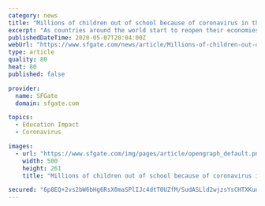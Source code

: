 ```yaml
---
category: news
title: "Millions of children out of school because of coronavirus in the world's poorest countries may never go back, expert says"
excerpt: "As countries around the world start to reopen their economies and consider how to safely reopen schools amid the coronavirus pandemic, international development experts say they are worried that tens of millions of students in the world's poorest nations may never go back to class."
publishedDateTime: 2020-05-07T20:04:00Z
webUrl: "https://www.sfgate.com/news/article/Millions-of-children-out-of-school-because-of-15254620.php"
type: article
quality: 80
heat: 80
published: false

provider:
  name: SFGate
  domain: sfgate.com

topics:
  - Education Impact
  - Coronavirus

images:
  - url: "https://www.sfgate.com/img/pages/article/opengraph_default.png"
    width: 500
    height: 261
    title: "Millions of children out of school because of coronavirus in the world's poorest countries may never go back, expert says"

secured: "6p8EQ+2vs2bW6bHg6RsX0maSPlIJc4dtT0UZfM/SudASLld2wjzsYsCHTXKunXIJCShuTV1SaySbMnsUHWFzfoVFig3ZJ/JoaylbSWFzAAjf2gGLJWIFdxx9ezDzHzqoLXuI+Gn0FI0euWwHbMfLUdnsrmAM8IYPX+TfC+sH1cFB3oW3dhvFYaE9RWPQzKsdI+izMvhXvB+130qOQUIkvnz4BjgctjBrjr4+oNUxYuH1JWfyeZrb7JRHahQdZ7p6BpZ68eU8Zr80rzkJTZ3px7fJ4fVXzeQJkDHmahaqSs0e+FImVgOnHi1vHD3GPcra;VWjmzUXo+hCFh9JQ4g5Dlw=="
---
```


